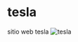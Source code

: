 # tesla
sitio web tesla
![tesla](https://user-images.githubusercontent.com/91045865/155266377-c6da955c-653f-45b7-b6f5-ca036876bd44.png)
